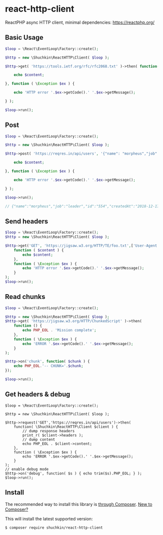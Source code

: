 # react-http-client
ReactPHP async HTTP client, minimal dependencies:
https://reactphp.org/

## Basic Usage
```php
$loop = \React\EventLoop\Factory::create();

$http = new \Shuchkin\ReactHTTP\Client( $loop );

$http->get( 'https://tools.ietf.org/rfc/rfc2068.txt' )->then( function( $content ) {

	echo $content;

}, function ( \Exception $ex ) {

	echo 'HTTP error '.$ex->getCode().' '.$ex->getMessage();

} );

$loop->run();
```

## Post
```php
$loop = \React\EventLoop\Factory::create();

$http = new \Shuchkin\ReactHTTP\Client( $loop );

$http->post( 'https://reqres.in/api/users', '{"name": "morpheus","job": "leader"}' )->then( function ( $content ) {

	echo $content;

}, function ( \Exception $ex ) {

	echo 'HTTP error '.$ex->getCode().' '.$ex->getMessage();

} );

$loop->run();

// {"name":"morpheus","job":"leader","id":"554","createdAt":"2018-12-17T10:31:29.469Z"}
```

## Send headers
```php
$loop = \React\EventLoop\Factory::create();
$http = new \Shuchkin\ReactHTTP\Client( $loop );

$http->get('GET', 'https://jigsaw.w3.org/HTTP/TE/foo.txt',['User-Agent' => 'ReactPHP Awesome'] )->then(
	function ( $content ) {
        echo $content;
	},
	function ( \Exception $ex ) {
		echo 'HTTP error '.$ex->getCode().' '.$ex->getMessage();
	}
);
$loop->run();																					
```

## Read chunks
```php
$loop = \React\EventLoop\Factory::create();

$http = new \Shuchkin\ReactHTTP\Client( $loop );
$http->get( 'https://jigsaw.w3.org/HTTP/ChunkedScript' )->then(
	function () {
		echo PHP_EOL . 'Mission complete';
	},
	function ( \Exception $ex ) {
		echo 'ERROR '.$ex->getCode().' '.$ex->getMessage();
	}
);

$http->on('chunk', function( $chunk ) {
	echo PHP_EOL.'-- CHUNK='.$chunk;
});

$loop->run();
```

## Get headers & debug
```
$loop = \React\EventLoop\Factory::create();

$http = new \Shuchkin\ReactHTTP\Client( $loop );

$http->request('GET','https://reqres.in/api/users')->then(
	function( \Shuchkin\ReactHTTP\Client $client ) {
		// dump response headers
		print_r( $client->headers );
		// dump content
		echo PHP_EOL . $client->content;
	},
	function ( \Exception $ex ) {
		echo 'ERROR '.$ex->getCode().' '.$ex->getMessage();
	}
);
// enable debug mode
$http->on('debug', function( $s ) { echo trim($s).PHP_EOL; } );
$loop->run();
```

## Install

The recommended way to install this library is [through Composer](https://getcomposer.org).
[New to Composer?](https://getcomposer.org/doc/00-intro.md)

This will install the latest supported version:

```bash
$ composer require shuchkin/react-http-client
```